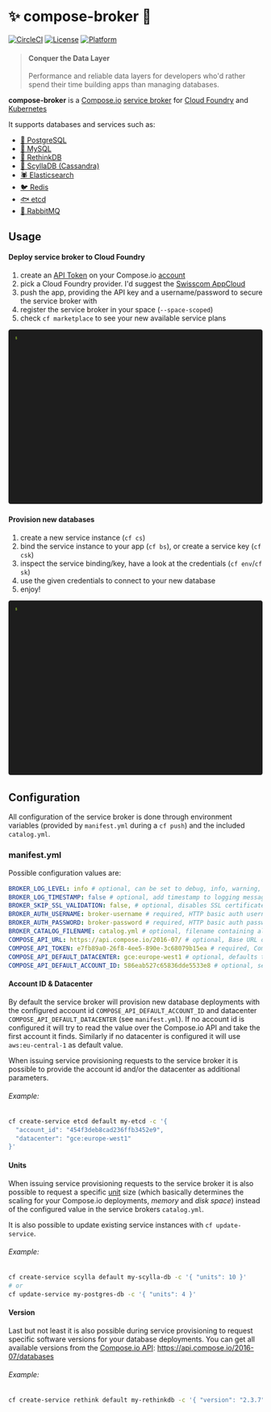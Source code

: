 # :sparkles: compose-broker :game_die:

[![CircleCI](https://circleci.com/gh/JamesClonk/compose-broker.svg?style=svg)](https://circleci.com/gh/JamesClonk/compose-broker)
[![License](https://img.shields.io/badge/license-Apache--2.0-blue)](https://github.com/JamesClonk/compose-broker/blob/master/LICENSE)
[![Platform](https://img.shields.io/badge/platform-Cloud%20Foundry-lightgrey)](https://developer.swisscom.com/)

> #### Conquer the Data Layer
> Performance and reliable data layers for developers who'd rather spend their time building apps than managing databases.

**compose-broker** is a [Compose.io](https://www.compose.com/) [service broker](https://www.openservicebrokerapi.org/) for [Cloud Foundry](https://www.cloudfoundry.org/) and [Kubernetes](https://kubernetes.io/)

It supports databases and services such as:
- [🐘 PostgreSQL](https://www.compose.com/databases/postgresql)
- [🐬 MySQL](https://www.compose.com/databases/mysql)
- [👻 RethinkDB](https://www.compose.com/databases/rethinkdb)
- [🐙 ScyllaDB (Cassandra)](https://www.compose.com/databases/scylladb)
- [🕷 Elasticsearch](https://www.compose.com/databases/elasticsearch)
- [🐦 Redis](https://www.compose.com/databases/redis)
- [🐟 etcd](https://www.compose.com/databases/etcd)
- [🐇 RabbitMQ](https://www.compose.com/databases/rabbitmq)

## Usage

#### Deploy service broker to Cloud Foundry

1. create an [API Token](https://app.compose.io/oauth/api_tokens) on your Compose.io [account](https://app.compose.io/account)
2. pick a Cloud Foundry provider.
   I'd suggest the [Swisscom AppCloud](https://developer.swisscom.com/)
3. push the app, providing the API key and a username/password to secure the service broker with
4. register the service broker in your space (`--space-scoped`)
5. check `cf marketplace` to see your new available service plans

![create service broker](https://raw.githubusercontent.com/JamesClonk/compose-broker/recordings/setup-min.gif "create service broker")

#### Provision new databases

1. create a new service instance (`cf cs`)
2. bind the service instance to your app (`cf bs`), or create a service key (`cf csk`)
3. inspect the service binding/key, have a look at the credentials (`cf env`/`cf sk`)
4. use the given credentials to connect to your new database
5. enjoy!

![provision service](https://raw.githubusercontent.com/JamesClonk/compose-broker/recordings/provisioning-min.gif "provision service")

## Configuration

All configuration of the service broker is done through environment variables (provided by `manifest.yml` during a `cf push`) and the included `catalog.yml`.

### manifest.yml

Possible configuration values are:
```yaml
BROKER_LOG_LEVEL: info # optional, can be set to debug, info, warning, error or fatal, defaults to info
BROKER_LOG_TIMESTAMP: false # optional, add timestamp to logging messages (not needed when deployed on Cloud Foundry), defaults to false
BROKER_SKIP_SSL_VALIDATION: false, # optional, disables SSL certificate verification for API calls, defaults to false
BROKER_AUTH_USERNAME: broker-username # required, HTTP basic auth username to secure service broker with
BROKER_AUTH_PASSWORD: broker-password # required, HTTP basic auth password to secure service broker with
BROKER_CATALOG_FILENAME: catalog.yml # optional, filename containing all catalog information, defaults to catalog.yml
COMPOSE_API_URL: https://api.compose.io/2016-07/ # optional, Base URL of Compose.io API, defaults to https://api.compose.io/2016-07
COMPOSE_API_TOKEN: e7fb89a0-26f8-4ee5-890e-3c68079b15ea # required, Compose.io API Token
COMPOSE_API_DEFAULT_DATACENTER: gce:europe-west1 # optional, defaults to aws:eu-central-1
COMPOSE_API_DEFAULT_ACCOUNT_ID: 586eab527c65836dde5533e8 # optional, service broker will try to read it from Compose.io API if not set
```

#### Account ID & Datacenter

By default the service broker will provision new database deployments with the configured account id `COMPOSE_API_DEFAULT_ACCOUNT_ID` and datacenter `COMPOSE_API_DEFAULT_DATACENTER` (see `manifest.yml`).
If no account id is configured it will try to read the value over the Compose.io API and take the first account it finds.
Similarly if no datacenter is configured it will use `aws:eu-central-1` as default value.

When issuing service provisioning requests to the service broker it is possible to provide the account id and/or the datacenter as additional parameters.
###### Example:
```bash
cf create-service etcd default my-etcd -c '{
  "account_id": "454f3deb8cad236ffb3452e9", 
  "datacenter": "gce:europe-west1"
}'
```

#### Units

When issuing service provisioning requests to the service broker it is also possible to request a specific [unit](https://apidocs.compose.com/docs/scaling) size (which basically determines the scaling for your Compose.io deployments, _memory_ and _disk space_) instead of the configured value in the service brokers `catalog.yml`.

It is also possible to update existing service instances with `cf update-service`.
###### Example:
```bash
cf create-service scylla default my-scylla-db -c '{ "units": 10 }'
# or
cf update-service my-postgres-db -c '{ "units": 4 }'
```

#### Version

Last but not least it is also possible during service provisioning to request specific software versions for your database deployments.
You can get all available versions from the [Compose.io API](https://apidocs.compose.com/reference#2016-07-get-databases): https://api.compose.io/2016-07/databases

###### Example:
```bash
cf create-service rethink default my-rethinkdb -c '{ "version": "2.3.7" }'
```
